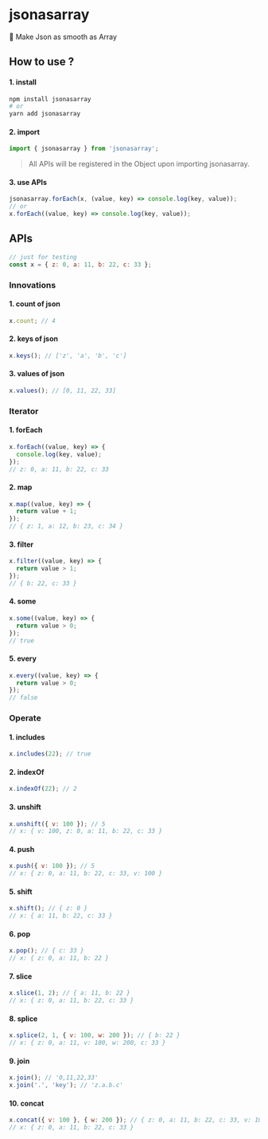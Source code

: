 # jsonasarray

🍻 Make Json as smooth as Array

## How to use ?

#### 1. install

```sh
npm install jsonasarray
# or
yarn add jsonasarray
```

#### 2. import

```js
import { jsonasarray } from 'jsonasarray';
```

> All APIs will be registered in the Object upon importing jsonasarray.

#### 3. use APIs

```js
jsonasarray.forEach(x, (value, key) => console.log(key, value));
// or
x.forEach((value, key) => console.log(key, value));
```

## APIs

```js
// just for testing
const x = { z: 0, a: 11, b: 22, c: 33 };
```

### Innovations

#### 1. count of json

```js
x.count; // 4
```

#### 2. keys of json

```js
x.keys(); // ['z', 'a', 'b', 'c']
```

#### 3. values of json

```js
x.values(); // [0, 11, 22, 33]
```

### Iterator

#### 1. forEach

```js
x.forEach((value, key) => {
  console.log(key, value);
});
// z: 0, a: 11, b: 22, c: 33
```

#### 2. map

```js
x.map((value, key) => {
  return value + 1;
});
// { z: 1, a: 12, b: 23, c: 34 }
```

#### 3. filter

```js
x.filter((value, key) => {
  return value > 1;
});
// { b: 22, c: 33 }
```

#### 4. some

```js
x.some((value, key) => {
  return value > 0;
});
// true
```

#### 5. every

```js
x.every((value, key) => {
  return value > 0;
});
// false
```

### Operate

#### 1. includes

```js
x.includes(22); // true
```

#### 2. indexOf

```js
x.indexOf(22); // 2
```

#### 3. unshift

```js
x.unshift({ v: 100 }); // 5
// x: { v: 100, z: 0, a: 11, b: 22, c: 33 }
```

#### 4. push

```js
x.push({ v: 100 }); // 5
// x: { z: 0, a: 11, b: 22, c: 33, v: 100 }
```

#### 5. shift

```js
x.shift(); // { z: 0 }
// x: { a: 11, b: 22, c: 33 }
```

#### 6. pop

```js
x.pop(); // { c: 33 }
// x: { z: 0, a: 11, b: 22 }
```

#### 7. slice

```js
x.slice(1, 2); // { a: 11, b: 22 }
// x: { z: 0, a: 11, b: 22, c: 33 }
```

#### 8. splice

```js
x.splice(2, 1, { v: 100, w: 200 }); // { b: 22 }
// x: { z: 0, a: 11, v: 100, w: 200, c: 33 }
```

#### 9. join

```js
x.join(); // '0,11,22,33'
x.join('.', 'key'); // 'z.a.b.c'
```

#### 10. concat

```js
x.concat({ v: 100 }, { w: 200 }); // { z: 0, a: 11, b: 22, c: 33, v: 100, w: 200 }
// x: { z: 0, a: 11, b: 22, c: 33 }
```
